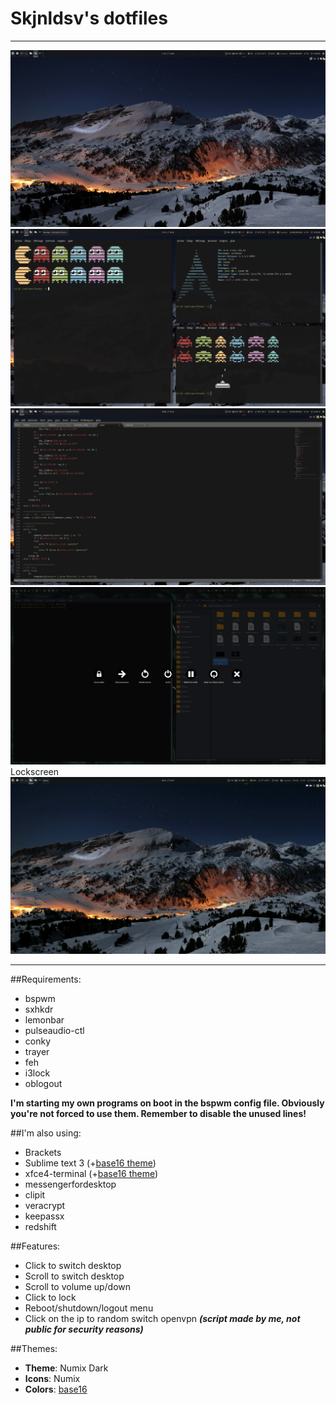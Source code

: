 # Skjnldsv's dotfiles
------------------------
![screenshot1](https://raw.githubusercontent.com/skjnldsv/dotfiles/master/Screenshot1.png)
![screenshot2](https://raw.githubusercontent.com/skjnldsv/dotfiles/master/Screenshot2.png)
![screenshot3](https://raw.githubusercontent.com/skjnldsv/dotfiles/master/Screenshot3.png)
![screenshot4](https://raw.githubusercontent.com/skjnldsv/dotfiles/master/Screenshot4.png)
Lockscreen
![screenvid](https://raw.githubusercontent.com/skjnldsv/dotfiles/master/Screenvid.gif)

------------------------
##Requirements:
- bspwm
- sxhkdr
- lemonbar
- pulseaudio-ctl
- conky
- trayer
- feh
- i3lock
- oblogout

**I'm starting my own programs on boot in the bspwm config file. Obviously you're not forced to use them. Remember to disable the unused lines!**

##I'm also using:
- Brackets
- Sublime text 3 (+[base16 theme][base16-subl])
- xfce4-terminal (+[base16 theme][base16-term])
- messengerfordesktop
- clipit
- veracrypt
- keepassx
- redshift

##Features:
- Click to switch desktop
- Scroll to switch desktop
- Scroll to volume up/down
- Click to lock
- Reboot/shutdown/logout menu
- Click on the ip to random switch openvpn ***(script made by me, not public for security reasons)***

##Themes:
- **Theme**: Numix Dark
- **Icons**: Numix
- **Colors**: [base16][base16]


[base16-subl]: https://github.com/chriskempson/base16-textmate
[base16-term]: https://github.com/chriskempson/base16-xfce4-terminal
[base16]: https://github.com/chriskempson/base16